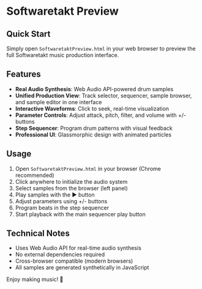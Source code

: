 # Softwaretakt Preview

## Quick Start

Simply open `SoftwaretaktPreview.html` in your web browser to preview the full Softwaretakt music production interface.

## Features

- **Real Audio Synthesis**: Web Audio API-powered drum samples
- **Unified Production View**: Track selector, sequencer, sample browser, and sample editor in one interface
- **Interactive Waveforms**: Click to seek, real-time visualization
- **Parameter Controls**: Adjust attack, pitch, filter, and volume with +/- buttons
- **Step Sequencer**: Program drum patterns with visual feedback
- **Professional UI**: Glassmorphic design with animated particles

## Usage

1. Open `SoftwaretaktPreview.html` in your browser (Chrome recommended)
2. Click anywhere to initialize the audio system
3. Select samples from the browser (left panel)
4. Play samples with the ▶️ button
5. Adjust parameters using +/- buttons
6. Program beats in the step sequencer
7. Start playback with the main sequencer play button

## Technical Notes

- Uses Web Audio API for real-time audio synthesis
- No external dependencies required
- Cross-browser compatible (modern browsers)
- All samples are generated synthetically in JavaScript

Enjoy making music! 🎵
